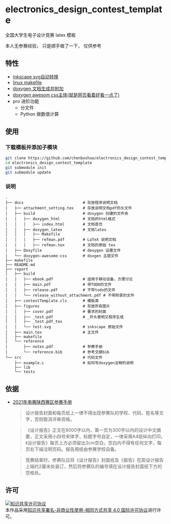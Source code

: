 # electronics_design_contest_template
全国大学生电子设计竞赛 latex 模板

本人无参赛经验，
只是顺手做了一下，
仅供参考

## 特性
-   [inkscape svg自动转换](https://inkscape.org/)
-   [linux makefile](./makefile)
-   [doxygen 文档生成并附加](https://www.doxygen.nl/index.html)
-   [doxygen awesom css主体(就是网页看着好看一点了)](https://github.com/jothepro/doxygen-awesome-css)
-   pro 进阶功能
    -   分文件
    -   Python 做数值计算


## 使用


### 下载模板并添加子模块
```bash
git clone https://github.com/chenboshuo/electronics_design_contest_template.git
cd electronics_design_contest_template
git submodule init
git submodule update
```

### 说明
```text
.
├── docs                          # 存放程序说明文档
│   ├── attachment_setting.tex    # 存放说明文档pdf的头文件
│   ├── build                     # doxygen 创建的文件夹
│   │   ├── doxygen_html          # 文档的html格式
│   │   │   ├── index.html        # 文档首页
│   │   ├── doxygen_latex         # 文档latex
│   │   │   ├── Makefile          
│   │   │   ├── refman.pdf        # LaTeX 说明文档
│   │   │   ├── refman.tex        # 文档的原始 tex
│   ├── Doxyfile                  # deoygen 设置文件
│   └── doxygen-awesome-css       # doxgen 主题文件
├── makefile
├── README.md
├── report
│   ├── build
│   │   ├── ebook.pdf             # 适用于移动设备，方便讨论
│   │   ├── main.pdf              # 带TODO的文件
│   │   ├── release.pdf           # 不带todo的文件
│   │   └── release_without_attachment.pdf # 不带附录的文件
│   ├── contestTemplate.cls       # 模板类
│   ├── figures                   # 存放所有图片
│   │   ├── cover.pdf             # 要求的封面
│   │   ├── _test.pdf             # _开头表明又程序生成
│   │   ├── _test.pdf_tex
│   │   └── test.svg              # inkscape 原始文件
│   ├── main.tex                  # 主文件
│   ├── makefile  
│   └── reference
│       ├── notes.pdf             # 参赛手册
│       └── reference.bib         # 参考文献bib
└── src                           # 代码文件
    ├── example.c                 # 如何写doxygen注释的说明
    ├── lib                  
    └── tests
````

## 依据
-   [2021年电赛陕西赛区参赛手册](http://nuedc.xidian.edu.cn/html/news/2021/0713/454.html)

    > 设计报告封面和每页纸上一律不得出现参赛队的学校、代码、姓名等文字，否则取消评审资格。

    > 《设计报告》正文在8000字以内，第一页为300字以内的设计中文摘要，正文采用小四号宋体字，标题字号自定，一律采用A4纸纵向打印。《设计报告》每页上方必须留出3cm空白，空白内不得有任何文字，每页右下端注明页码。报告用纸由参赛学校自备。

    > 竞赛结束时，参赛队应将《设计报告》封面纸及《报告》在距设计报告上端约2厘米处装订，然后将参赛队的编号填在设计报告封面纸下方的空格处。

## 许可
<a rel="license" href="http://creativecommons.org/licenses/by-nc-sa/4.0/"><img alt="知识共享许可协议" style="border-width:0" src="https://i.creativecommons.org/l/by-nc-sa/4.0/88x31.png" /></a><br />本作品采用<a rel="license" href="http://creativecommons.org/licenses/by-nc-sa/4.0/">知识共享署名-非商业性使用-相同方式共享 4.0 国际许可协议</a>进行许可。
